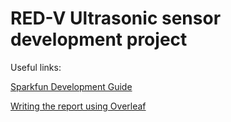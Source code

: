 # RED-V Ultrasonic sensor development project

Useful links:  

[Sparkfun Development Guide](https://learn.sparkfun.com/tutorials/red-v-development-guide)  

[Writing the report using Overleaf](https://www.overleaf.com/8795588922mwymcdbbwtnq)  
